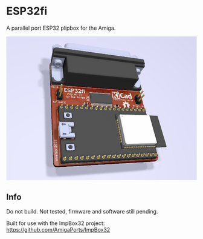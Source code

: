 # ESP32fi
A parallel port ESP32 plipbox for the Amiga.

![pic](pic.png)

## Info
Do not build. Not tested, firmware and software still pending.

Built for use with the ImpBox32 project: https://github.com/AmigaPorts/ImpBox32
